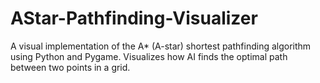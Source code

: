 # AStar-Pathfinding-Visualizer
A visual implementation of the A* (A-star) shortest pathfinding algorithm using Python and Pygame. Visualizes how AI finds the optimal path between two points in a grid.
